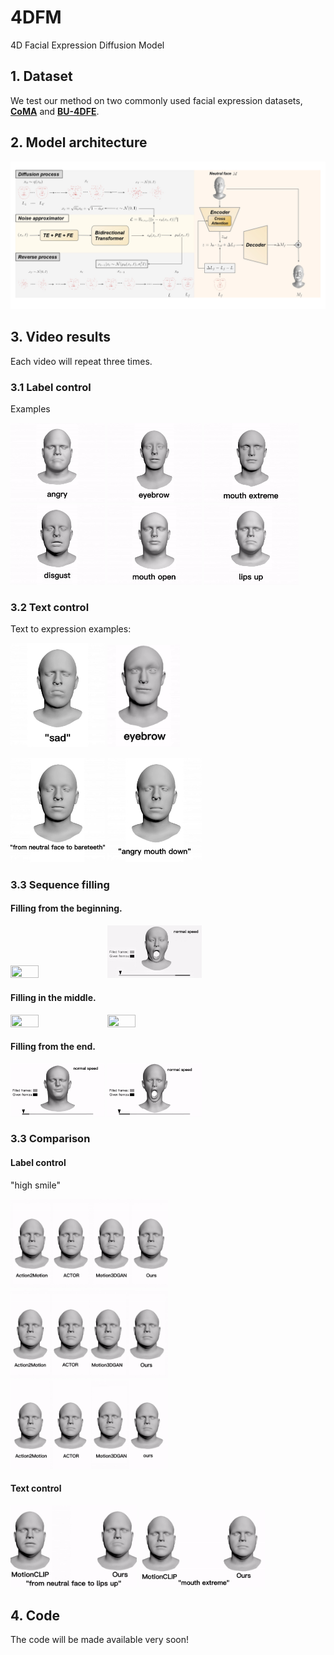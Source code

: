 # 4DFM
4D Facial Expression Diffusion Model

## 1. Dataset
We test our method on two commonly used facial expression datasets, [**CoMA**](https://coma.is.tue.mpg.de/) and [**BU-4DFE**](http://www.cs.binghamton.edu/~lijun/Research/3DFE/3DFE_Analysis.html).

## 2. Model architecture


<img  src="model.jpg"  />

## 3. Video results
Each video will repeat three times.

### 3.1 Label control

Examples


 <img src="results/angry.gif" width="30%" height="30%" /> <img src="results/eyebrow.gif" width="30%" height="30%"  />  <img src="results/mouth_extreme.gif"  width="30%" height="30%"  /> <img src="results/disgust.gif" width="30%" height="30%"  />  <img src="results/mouth_open.gif"  width="30%" height="30%"  /> <img src="results/lips_up.gif"  width="30%" height="30%" /> 


### 3.2 Text control

Text to expression examples:


 <img src="results/sad_text.gif"  width="30%" height="30%" />  <img src="results/text_eyebrow.gif"  width="23%" height="23%" />
 
  <img src="results/bareteeth_text.gif" width="30%" height="30%"  /> <img src="results/angry_mouth_down.gif"  width="30%" height="30%"  />



### 3.3 Sequence filling

#### Filling from the beginning.
 <img src="results/ffb_1.gif" width="30%" height="30%"  />  <img src="results/ffb_2.gif"  width="30%" height="30%"  />

#### Filling in the middle.
 <img src="results/fim_1.gif"  width="30%" height="30%" />  <img src="results/fim_2.gif"  width="30%" height="30%"  />
 
 
#### Filling from the end.
 <img src="results/ffe_1.gif"  width="30%" height="30%"  />  <img src="results/ffe_2.gif"  width="30%" height="30%"  />


### 3.3 Comparison
#### Label control
"high smile"


 <img src="results/comp_high_smile.gif"  width="50%" height="50%"  /> 
 
 <img src="results/comp_cheeks_in.gif"  width="50%" height="50%"  /> 
 
 <img src="results/comp_mouth_open.gif"  width="50%" height="50%"  /> 
 
 #### Text control
 
 <img src="results/text_comp_1.gif"  width="40%" height="40%"  /> 
 
 <img src="results/text_comp_2.gif"  width="40%" height="40%"  /> 
 
 
## 4. Code
The code will be made available very soon!
